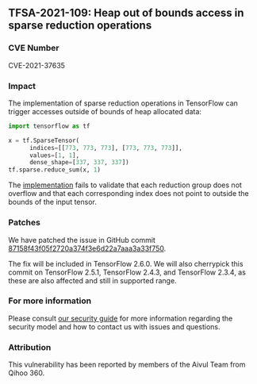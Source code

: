 ## TFSA-2021-109: Heap out of bounds access in sparse reduction operations

### CVE Number
CVE-2021-37635

### Impact
The implementation of sparse reduction operations in TensorFlow can trigger
accesses outside of bounds of heap allocated data:

```python
import tensorflow as tf

x = tf.SparseTensor(
      indices=[[773, 773, 773], [773, 773, 773]],
      values=[1, 1],
      dense_shape=[337, 337, 337])
tf.sparse.reduce_sum(x, 1)
```

The
[implementation](https://github.com/tensorflow/tensorflow/blob/a1bc56203f21a5a4995311825ffaba7a670d7747/tensorflow/core/kernels/sparse_reduce_op.cc#L217-L228)
fails to validate that each reduction group does not overflow and that each
corresponding index does not point to outside the bounds of the input tensor.

### Patches
We have patched the issue in GitHub commit
[87158f43f05f2720a374f3e6d22a7aaa3a33f750](https://github.com/tensorflow/tensorflow/commit/87158f43f05f2720a374f3e6d22a7aaa3a33f750).

The fix will be included in TensorFlow 2.6.0. We will also cherrypick this
commit on TensorFlow 2.5.1, TensorFlow 2.4.3, and TensorFlow 2.3.4, as these are
also affected and still in supported range.

### For more information
Please consult [our security
guide](https://github.com/tensorflow/tensorflow/blob/master/SECURITY.md) for
more information regarding the security model and how to contact us with issues
and questions.

### Attribution
This vulnerability has been reported by members of the Aivul Team from Qihoo
360.

